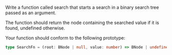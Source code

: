 Write a function called search that starts a search in a binary search tree passed as an argument.

The function should return the node containing the searched value if it is found, undefined otherwise.

Your function should conform to the following prototype:

```typescript
type SearchFn = (root: BNode | null, value: number) => BNode | undefined
```
